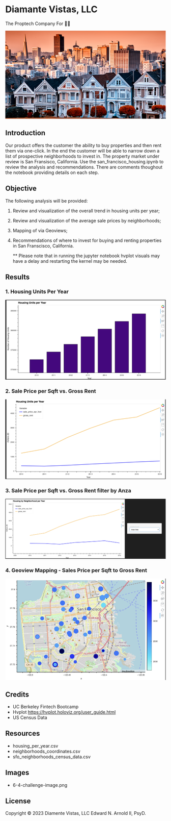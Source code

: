 # Diamante Vistas, LLC
The Proptech Company For 🫵🏼

![Image of San Francisco Homes](Images/6-4-challenge-image.png)

## Introduction
Our product offers the customer the ability to buy properties and then rent them via one-click. In the end the customer will be able to narrow down a list of prospective neighborhoods to invest in. The property market under review is San Fransisco, California. Use the san_francisco_housing.ipynb to review the analysis and recommendations. There are comments thoughout the notebook providing details on each step.

## Objective
The following analysis will be provided:
  1. Review and visualization of the overall trend in housing units per year;
  2. Review and visualization of the average sale prices by neighborhoods;
  3. Mapping of via Geoviews;
  4. Recommendations of where to invest for buying and renting properties in San Franscisco, California.

      ** Please note that in running the jupyter notebook hvplot visuals may have a delay and restarting the kernel may be needed.
## Results

### 1. Housing Units Per Year
![1. Housing Units Per Year](Images/housing_units_per_year.png)
### 2. Sale Price per Sqft vs. Gross Rent
![2. Sale Price per Sqft vs. Gross Rent](Images/Sale_price_per_sqft_vs_gross_rent.png)
### 3. Sale Price per Sqft vs. Gross Rent filter by Anza
![3. Sale Price per Sqft vs. Gross Rent filter by Anza](Images/Anza_filter_line.png)
### 4. Geoview Mapping - Sales Price per Sqft to Gross Rent
![4. Geoview Mapping - Sales Price per Sqft to Gross Rent](Images/Geoview_mapping.png)

## Credits
 - UC Berkeley Fintech Bootcamp
 - Hvplot https://hvplot.holoviz.org/user_guide.html
 - US Census Data 

## Resources
- housing_per_year.csv
- neighborhoods_coordinates.csv
- sfo_neighborhoods_census_data.csv

## Images
- 6-4-challenge-image.png
  
## License
Copyright © 2023 Diamente Vistas, LLC
Edward N. Arnold II, PsyD.
